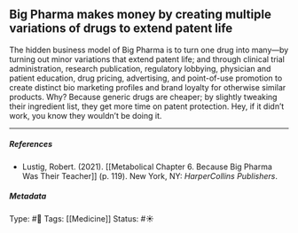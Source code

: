 ## Big Pharma makes money by creating multiple variations of drugs to extend patent life # 

The hidden business model of Big Pharma is to turn one drug into many—by turning out minor variations that extend patent life; and through clinical trial administration, research publication, regulatory lobbying, physician and patient education, drug pricing, advertising, and point-of-use promotion to create distinct bio marketing profiles and brand loyalty for otherwise similar products. Why? Because generic drugs are cheaper; by slightly tweaking their ingredient list, they get more time on patent protection. Hey, if it didn’t work, you know they wouldn’t be doing it.

___

##### References

- Lustig, Robert. (2021). [[Metabolical Chapter 6. Because Big Pharma Was Their Teacher]] (p. 119). New York, NY: _HarperCollins Publishers_.

##### Metadata

Type: #🔴 
Tags: [[Medicine]] 
Status: #☀️ 